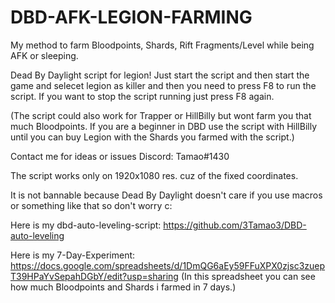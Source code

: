 # DBD-AFK-LEGION-FARMING

My method to farm Bloodpoints, Shards, Rift Fragments/Level while being AFK or sleeping.

Dead By Daylight script for legion! Just start the script and then start the game and selecet legion as killer and 
then you need to press F8 to run the script. If you want to stop the script running just press F8 again. 

(The script could also work for Trapper or HillBilly but wont farm you that much Bloodpoints. If you are a beginner in DBD use the script with HillBilly until you can buy Legion with the Shards you farmed with the script.)

Contact me for ideas or issues Discord: Tamao#1430

The script works only on 1920x1080 res. cuz of the fixed coordinates.

It is not bannable because Dead By Daylight doesn't care if you use macros or something like that so don't worry c:

Here is my dbd-auto-leveling-script: https://github.com/3Tamao3/DBD-auto-leveling

Here is my 7-Day-Experiment:
https://docs.google.com/spreadsheets/d/1DmQG6aEy59FFuXPX0zjsc3zuepT39HPaYvSepahDGbY/edit?usp=sharing
(In this spreadsheet you can see how much Bloodpoints and Shards i farmed in 7 days.)
